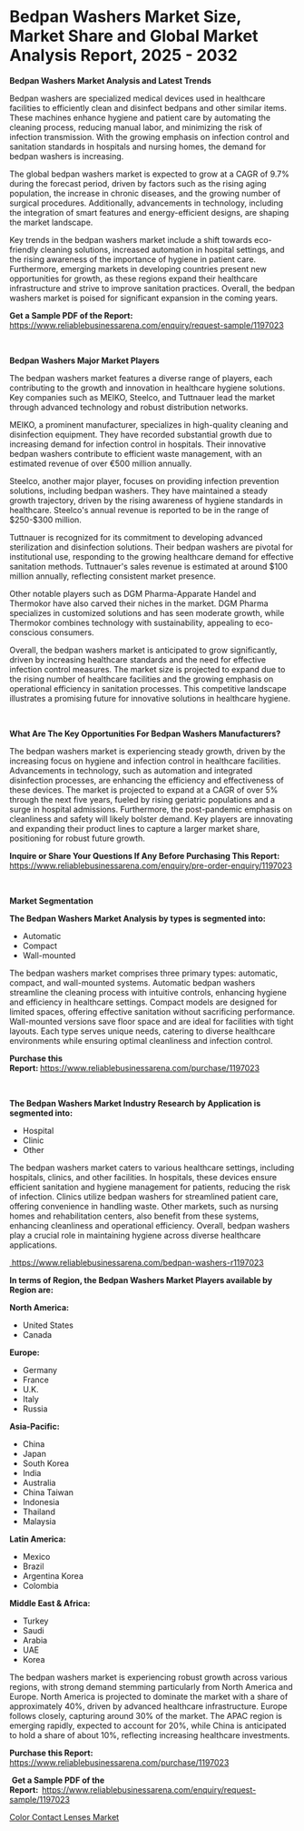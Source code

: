 <p><h1>Bedpan Washers Market Size, Market Share and Global Market Analysis Report, 2025 - 2032</h1></p><p><strong>Bedpan Washers Market Analysis and Latest Trends</strong></p>
<p><p>Bedpan washers are specialized medical devices used in healthcare facilities to efficiently clean and disinfect bedpans and other similar items. These machines enhance hygiene and patient care by automating the cleaning process, reducing manual labor, and minimizing the risk of infection transmission. With the growing emphasis on infection control and sanitation standards in hospitals and nursing homes, the demand for bedpan washers is increasing.</p><p>The global bedpan washers market is expected to grow at a CAGR of 9.7% during the forecast period, driven by factors such as the rising aging population, the increase in chronic diseases, and the growing number of surgical procedures. Additionally, advancements in technology, including the integration of smart features and energy-efficient designs, are shaping the market landscape. </p><p>Key trends in the bedpan washers market include a shift towards eco-friendly cleaning solutions, increased automation in hospital settings, and the rising awareness of the importance of hygiene in patient care. Furthermore, emerging markets in developing countries present new opportunities for growth, as these regions expand their healthcare infrastructure and strive to improve sanitation practices. Overall, the bedpan washers market is poised for significant expansion in the coming years.</p></p>
<p><strong>Get a Sample PDF of the Report:&nbsp;</strong> <a href="https://www.reliablebusinessarena.com/enquiry/request-sample/1197023?utm_campaign=3170&utm_medium=2&utm_source=Github&utm_content=ia&utm_term=04042025&utm_id=bedpan-washers">https://www.reliablebusinessarena.com/enquiry/request-sample/1197023</a></p>
<p>&nbsp;</p>
<p><strong>Bedpan Washers Major Market Players</strong></p>
<p><p>The bedpan washers market features a diverse range of players, each contributing to the growth and innovation in healthcare hygiene solutions. Key companies such as MEIKO, Steelco, and Tuttnauer lead the market through advanced technology and robust distribution networks.</p><p>MEIKO, a prominent manufacturer, specializes in high-quality cleaning and disinfection equipment. They have recorded substantial growth due to increasing demand for infection control in hospitals. Their innovative bedpan washers contribute to efficient waste management, with an estimated revenue of over €500 million annually.</p><p>Steelco, another major player, focuses on providing infection prevention solutions, including bedpan washers. They have maintained a steady growth trajectory, driven by the rising awareness of hygiene standards in healthcare. Steelco's annual revenue is reported to be in the range of $250-$300 million.</p><p>Tuttnauer is recognized for its commitment to developing advanced sterilization and disinfection solutions. Their bedpan washers are pivotal for institutional use, responding to the growing healthcare demand for effective sanitation methods. Tuttnauer's sales revenue is estimated at around $100 million annually, reflecting consistent market presence.</p><p>Other notable players such as DGM Pharma-Apparate Handel and Thermokor have also carved their niches in the market. DGM Pharma specializes in customized solutions and has seen moderate growth, while Thermokor combines technology with sustainability, appealing to eco-conscious consumers.</p><p>Overall, the bedpan washers market is anticipated to grow significantly, driven by increasing healthcare standards and the need for effective infection control measures. The market size is projected to expand due to the rising number of healthcare facilities and the growing emphasis on operational efficiency in sanitation processes. This competitive landscape illustrates a promising future for innovative solutions in healthcare hygiene.</p></p>
<p>&nbsp;</p>
<p><strong>What Are The Key Opportunities For Bedpan Washers Manufacturers?</strong></p>
<p><p>The bedpan washers market is experiencing steady growth, driven by the increasing focus on hygiene and infection control in healthcare facilities. Advancements in technology, such as automation and integrated disinfection processes, are enhancing the efficiency and effectiveness of these devices. The market is projected to expand at a CAGR of over 5% through the next five years, fueled by rising geriatric populations and a surge in hospital admissions. Furthermore, the post-pandemic emphasis on cleanliness and safety will likely bolster demand. Key players are innovating and expanding their product lines to capture a larger market share, positioning for robust future growth.</p></p>
<p><strong>Inquire or Share Your Questions If Any Before Purchasing This Report:</strong> <a href="https://www.reliablebusinessarena.com/enquiry/pre-order-enquiry/1197023?utm_campaign=3170&utm_medium=2&utm_source=Github&utm_content=ia&utm_term=04042025&utm_id=bedpan-washers">https://www.reliablebusinessarena.com/enquiry/pre-order-enquiry/1197023</a></p>
<p>&nbsp;</p>
<p><strong>Market Segmentation</strong></p>
<p><strong>The Bedpan Washers Market Analysis by types is segmented into:</strong></p>
<p><ul><li>Automatic</li><li>Compact</li><li>Wall-mounted</li></ul></p>
<p><p>The bedpan washers market comprises three primary types: automatic, compact, and wall-mounted systems. Automatic bedpan washers streamline the cleaning process with intuitive controls, enhancing hygiene and efficiency in healthcare settings. Compact models are designed for limited spaces, offering effective sanitation without sacrificing performance. Wall-mounted versions save floor space and are ideal for facilities with tight layouts. Each type serves unique needs, catering to diverse healthcare environments while ensuring optimal cleanliness and infection control.</p></p>
<p><strong>Purchase this Report:&nbsp;</strong><a href="https://www.reliablebusinessarena.com/purchase/1197023?utm_campaign=3170&utm_medium=2&utm_source=Github&utm_content=ia&utm_term=04042025&utm_id=bedpan-washers">https://www.reliablebusinessarena.com/purchase/1197023</a></p>
<p>&nbsp;</p>
<p><strong>The Bedpan Washers Market Industry Research by Application is segmented into:</strong></p>
<p><ul><li>Hospital</li><li>Clinic</li><li>Other</li></ul></p>
<p><p>The bedpan washers market caters to various healthcare settings, including hospitals, clinics, and other facilities. In hospitals, these devices ensure efficient sanitation and hygiene management for patients, reducing the risk of infection. Clinics utilize bedpan washers for streamlined patient care, offering convenience in handling waste. Other markets, such as nursing homes and rehabilitation centers, also benefit from these systems, enhancing cleanliness and operational efficiency. Overall, bedpan washers play a crucial role in maintaining hygiene across diverse healthcare applications.</p></p>
<p><a href="https://www.reliablebusinessarena.com/bedpan-washers-r1197023?utm_campaign=3170&utm_medium=2&utm_source=Github&utm_content=ia&utm_term=04042025&utm_id=bedpan-washers">&nbsp;https://www.reliablebusinessarena.com/bedpan-washers-r1197023</a></p>
<p><strong>In terms of Region, the Bedpan Washers Market Players available by Region are:</strong></p>
<p>
    <p> <strong> North America: </strong>
        <ul>
            <li>United States</li>
            <li>Canada</li>
        </ul>
        </p> 
    <p> <strong> Europe: </strong>
        <ul>
            <li>Germany</li>
            <li>France</li>
            <li>U.K.</li>
            <li>Italy</li>
            <li>Russia</li>
        </ul>
        </p> 
    <p> <strong> Asia-Pacific: </strong>
        <ul>
            <li>China</li>
            <li>Japan</li>
            <li>South Korea</li>
            <li>India</li>
            <li>Australia</li>
            <li>China Taiwan</li>
            <li>Indonesia</li>
            <li>Thailand</li>
            <li>Malaysia</li>
        </ul>
        </p> 
    <p> <strong> Latin America: </strong>
        <ul>
            <li>Mexico</li>
            <li>Brazil</li>
            <li>Argentina Korea</li>
            <li>Colombia</li>
        </ul>
        </p> 
    <p> <strong> Middle East & Africa: </strong>
        <ul>
            <li>Turkey</li>
            <li>Saudi</li>
            <li>Arabia</li>
            <li>UAE</li>
            <li>Korea</li>
        </ul>
    </p>
    </p>
<p><p>The bedpan washers market is experiencing robust growth across various regions, with strong demand stemming particularly from North America and Europe. North America is projected to dominate the market with a share of approximately 40%, driven by advanced healthcare infrastructure. Europe follows closely, capturing around 30% of the market. The APAC region is emerging rapidly, expected to account for 20%, while China is anticipated to hold a share of about 10%, reflecting increasing healthcare investments.</p></p>
<p><strong>Purchase this Report: </strong><a href="https://www.reliablebusinessarena.com/purchase/1197023?utm_campaign=3170&utm_medium=2&utm_source=Github&utm_content=ia&utm_term=04042025&utm_id=bedpan-washers">https://www.reliablebusinessarena.com/purchase/1197023</a></p>
<p>&nbsp;<strong>Get a Sample PDF of the Report:&nbsp;&nbsp;</strong><a href="https://www.reliablebusinessarena.com/enquiry/request-sample/1197023?utm_campaign=3170&utm_medium=2&utm_source=Github&utm_content=ia&utm_term=04042025&utm_id=bedpan-washers">https://www.reliablebusinessarena.com/enquiry/request-sample/1197023</a></p>
<p><strong></strong></p>
<p><p><a href="https://github.com/rosalinebhakta48/Market-Research-Report-List-1/blob/main/color-contact-lenses-market.md?utm_campaign=3170&utm_medium=2&utm_source=Github&utm_content=ia&utm_term=04042025&utm_id=bedpan-washers">Color Contact Lenses Market</a></p></p>